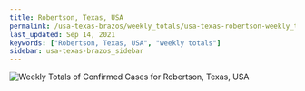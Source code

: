 ```yaml
---
title: Robertson, Texas, USA
permalink: /usa-texas-brazos/weekly_totals/usa-texas-robertson-weekly_totals.html
last_updated: Sep 14, 2021
keywords: ["Robertson, Texas, USA", "weekly totals"]
sidebar: usa-texas-brazos_sidebar
---
```


![Weekly Totals of Confirmed Cases for Robertson, Texas, USA](/covid_tracker/images/graphs/usa-texas-robertson-weekly_totals_graph.png)
